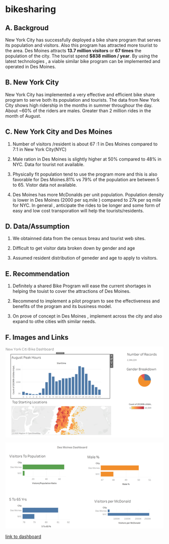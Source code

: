 # bikesharing

## A. Backgroud

New York City has successfully deployed a bike share program that serves its population and visitors.
Also this program has attracted more tourist to the area. Des Moines attracts **13.7 million visitors** 
or **67 times** the population of the city. The tourist spend **$838 million / year**.
By using the latest technologies , a viable similar bike program can be implemented and operated in Des Moines.

## B. New York City

New York City has implemented a very effective and efficient bike share program to serve both its population and tourists.
The data from New York City shows high ridership in the months in summer throughour the day. About ~60% of the riders are males.
Greater than 2 million rides in the month of August. 


## C. New York City and Des Moines

1. Number of visitors /resident is about 67 :1 in Des Moines compared to 7:1 in New York City(NYC)

2. Male ration in Des Moines is slightly higher at 50% compared to 48% in NYC. Data for tourist not available.

3. Physically fit population tend to use the program more and this is also favorable for Des Moines.81% vs 79% of the population 
are between 5 to 65. Vistor data not available.

4. Des Moines has more McDonalds per unit population.  Population density is lower in Des Moines (2000 per sq.mile )
compared to 27k per sq mile for NYC. In general , anticipate the rides to be longer and some form of easy and low cost 
transporation will help the tourists/residents.

## D. Data/Assumption
1. We obtainned data from the census breau and tourist web sites.

2. Difficult to get visitor data broken down by gender and age

3. Assumed resident distribution of geneder and age to apply to visitors.

## E. Recommendation
1.  Definitely a shared Bike Program will ease the current shortages in helping the touist to cover the attractions of Des Moines.

2. Recommend to implement a pilot program to see the effectiveness and benefits of the program and its business model.

3. On prove of concept in Des Moines , implement across the city and also expand to othe cities with similar needs.

## F. Images and Links

![](nyc.png)

![](des_moines_dashboard.png)

[link to dashboard](https://public.tableau.com/profile/lakshmanan.karuppiah#!/vizhome/DesMoines-case/DesMoinesBikeRental?publish=yes "link to dashboard")